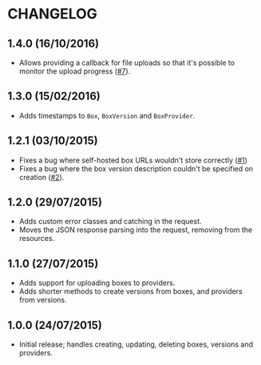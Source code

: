 # CHANGELOG

## 1.4.0 (16/10/2016)

* Allows providing a callback for file uploads so that it's possible to monitor
  the upload progress ([#7][]).

## 1.3.0 (15/02/2016)

* Adds timestamps to `Box`, `BoxVersion` and `BoxProvider`.

## 1.2.1 (03/10/2015)

* Fixes a bug where self-hosted box URLs wouldn't store correctly ([#1][])
* Fixes a bug where the box version description couldn't be specified on
  creation ([#2][]).

## 1.2.0 (29/07/2015)

* Adds custom error classes and catching in the request.
* Moves the JSON response parsing into the request, removing from the
  resources.

## 1.1.0 (27/07/2015)

* Adds support for uploading boxes to providers.
* Adds shorter methods to create versions from boxes, and providers from
  versions.

## 1.0.0 (24/07/2015)

* Initial release; handles creating, updating, deleting boxes, versions and
  providers.

[#1]: https://github.com/nickcharlton/atlas-ruby/issues/1
[#2]: https://github.com/nickcharlton/atlas-ruby/issues/2
[#7]: https://github.com/nickcharlton/atlas-ruby/pull/7
